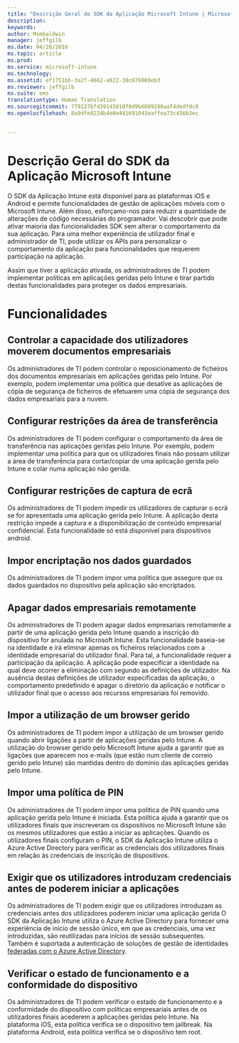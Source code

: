 ```yaml
---
title: "Descrição Geral do SDK da Aplicação Microsoft Intune | Microsoft Intune"
description: 
keywords: 
author: Msmbaldwin
manager: jeffgilb
ms.date: 04/28/2016
ms.topic: article
ms.prod: 
ms.service: microsoft-intune
ms.technology: 
ms.assetid: ef1751bb-3a2f-4662-a922-38c076869eb3
ms.reviewer: jeffgilb
ms.suite: ems
translationtype: Human Translation
ms.sourcegitcommit: 779127bfd39145010f0d9b6609286aaf4dedfdc8
ms.openlocfilehash: 8a9dfe8224b4e0e441691043eaffea73c456b3ec


---
```


# Descrição Geral do SDK da Aplicação Microsoft Intune
O SDK da Aplicação Intune está disponível para as plataformas iOS e Android e permite funcionalidades de gestão de aplicações móveis com o Microsoft Intune. Além disso, esforçamo-nos para reduzir a quantidade de alterações de código necessárias do programador. Vai descobrir que pode ativar maioria das funcionalidades SDK sem alterar o comportamento da sua aplicação. Para uma melhor experiência de utilizador final e administrador de TI, pode utilizar os APIs para personalizar o comportamento da aplicação para funcionalidades que requerem participação na aplicação. 

Assim que tiver a aplicação ativada, os administradores de TI podem implementar políticas em aplicações geridas pelo Intune e tirar partido destas funcionalidades para proteger os dados empresariais.

# Funcionalidades
## Controlar a capacidade dos utilizadores moverem documentos empresariais
Os administradores de TI podem controlar o reposicionamento de ficheiros dos documentos empresariais em aplicações geridas pelo Intune. Por exemplo, podem implementar uma política que desative as aplicações de cópia de segurança de ficheiros de efetuarem uma cópia de segurança dos dados empresariais para a nuvem.  

## Configurar restrições da área de transferência
Os administradores de TI podem configurar o comportamento da área de transferência nas aplicações geridas pelo Intune. Por exemplo, podem implementar uma política para que os utilizadores finais não possam utilizar a área de transferência para cortar/copiar de uma aplicação gerida pelo Intune e colar numa aplicação não gerida.

## Configurar restrições de captura de ecrã
Os administradores de TI podem impedir os utilizadores de capturar o ecrã se for apresentada uma aplicação gerida pelo Intune. A aplicação desta restrição impede a captura e a disponibilização de conteúdo empresarial confidencial. Esta funcionalidade só está disponível para dispositivos android. 

## Impor encriptação nos dados guardados
Os administradores de TI podem impor uma política que assegure que os dados guardados no dispositivo pela aplicação são encriptados.

## Apagar dados empresariais remotamente
Os administradores de TI podem apagar dados empresariais remotamente a partir de uma aplicação gerida pelo Intune quando a inscrição do dispositivo for anulada no Microsoft Intune. Esta funcionalidade baseia-se na identidade e irá eliminar apenas os ficheiros relacionados com a identidade empresarial do utilizador final. Para tal, a funcionalidade requer a participação da aplicação. A aplicação pode especificar a identidade na qual deve ocorrer a eliminação com segundo as definições de utilizador. Na ausência destas definições de utilizador especificadas da aplicação, o comportamento predefinido é apagar o diretório da aplicação e notificar o utilizador final que o acesso aos recursos empresariais foi removido. 

## Impor a utilização de um browser gerido
Os administradores de TI podem impor a utilização de um browser gerido quando abrir ligações a partir de aplicações geridas pelo Intune. A utilização do browser gerido pelo Microsoft Intune ajuda a garantir que as ligações que aparecem nos e-mails (que estão num cliente de correio gerido pelo Intune) são mantidas dentro do domínio das aplicações geridas pelo Intune.

## Impor uma política de PIN
Os administradores de TI podem impor uma política de PIN quando uma aplicação gerida pelo Intune é iniciada. Esta política ajuda a garantir que os utilizadores finais que inscreveram os dispositivos no Microsoft Intune são os mesmos utilizadores que estão a iniciar as aplicações. Quando os utilizadores finais configuram o PIN, o SDK da Aplicação Intune utiliza o Azure Active Directory para verificar as credenciais dos utilizadores finais em relação às credenciais de inscrição de dispositivos. 

## Exigir que os utilizadores introduzam credenciais antes de poderem iniciar a aplicações
Os administradores de TI podem exigir que os utilizadores introduzam as credenciais antes dos utilizadores poderem iniciar uma aplicação gerida  O SDK da Aplicação Intune utiliza o Azure Active Directory para fornecer uma experiência de início de sessão único, em que as credenciais, uma vez introduzidas, são reutilizadas para inícios de sessão subsequentes. Também é suportada a autenticação de soluções de gestão de identidades [federadas com o Azure Active Directory](https://msdn.microsoft.com/en-us/library/azure/jj679342.aspx). 

## Verificar o estado de funcionamento e a conformidade do dispositivo
Os administradores de TI podem verificar o estado de funcionamento e a conformidade do dispositivo com políticas empresariais antes de os utilizadores finais acederem a aplicações geridas pelo Intune. Na plataforma iOS, esta política verifica se o dispositivo tem jailbreak. Na plataforma Android, esta política verifica se o dispositivo tem root.  





<!--HONumber=Jun16_HO4-->


